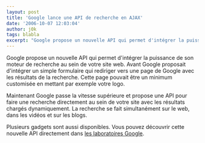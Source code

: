 ```yaml
---
layout: post
title: 'Google lance une API de recherche en AJAX'
date: '2006-10-07 12:03:04'
author: j0k
tags: blabla
excerpt: "Google propose un nouvelle API qui permet d'intégrer la puissance de son moteur de recherche au sein de votre site web.     \nAvant Google proposait d'intégrer un simple formulaire qui rediriger vers une page de Google avec les résultats de la recherche. Cette page pouvait être un minimum customisée en mettant par exemple votre logo.  \n  \nMaintenant      …"
---
```


Google propose un nouvelle API qui permet d'intégrer la puissance de son moteur de recherche au sein de votre site web.
Avant Google proposait d'intégrer un simple formulaire qui rediriger vers une page de Google avec les résultats de la recherche. Cette page pouvait être un minimum customisée en mettant par exemple votre logo.

Maintenant Google passe la vitesse supérieure et propose une API pour faire une recherche directement au sein de votre site avec les résultats chargés dynamiquement.   La recherche se fait simultanément sur le web, dans les vidéos et sur les blogs.

Plusieurs gadgets sont aussi disponibles. Vous pouvez découvrir cette nouvelle API directement dans [les laboratoires Google](http://code.google.com/apis/ajaxsearch/).
